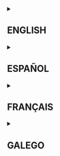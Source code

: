 <details><summary><h2>ENGLISH</h2></summary>

</details>

<details><summary><h2>ESPAÑOL</h2></summary>

Este documento recoge los términos y condiciones de uso del programa.

Cualquier incumplimiento de éstos términos supondrá la anulación de soporte, la incapacitación para la colaboración en cualquiera de mis proyectos y el descargo de responsabilidad sobre las acciones llevadas a cabo.

Al utilizar este código se dá a entender que ha leído y aceptado estos términos y condiciones.

### Finalidad
La finalidad de este código es educativa y en determinados casos de servir como una herramienta de trabajo en cualquier ámbito que la requiera. Desde facilitar la extracción de datos de memorias flash hasta la auto-organización de directorios completos.

Cualquier finalidad ilegal, con objetivo de dañar la propiedad intelectual de un individuo o colectivo, con la intención de causar un daño humano o material, u otra finalidad considerada como ilegal o dañina para terceros está prohibida.

### Uso

</details>

<details><summary><h2>FRANÇAIS</h2></summary>

</details>

<details><summary><h2>GALEGO</h2></summary>

</details>